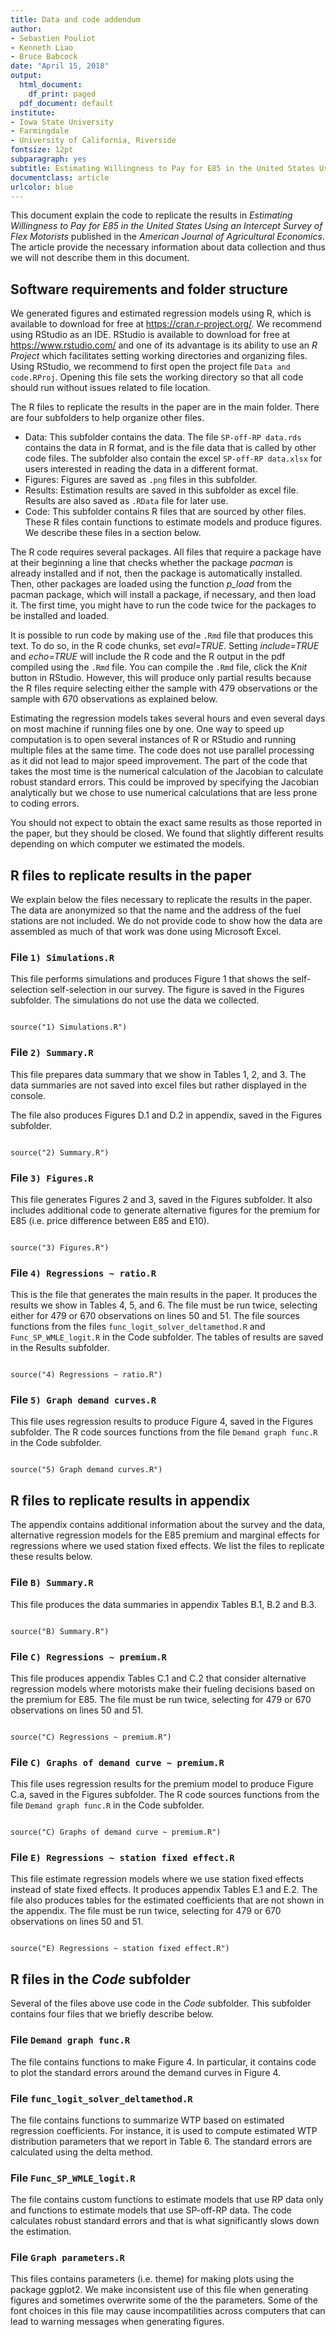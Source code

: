 ```yaml
---
title: Data and code addendum
author:
- Sebastien Pouliot
- Kenneth Liao
- Bruce Babcock
date: "April 15, 2018"
output:
  html_document:
    df_print: paged
  pdf_document: default
institute:
- Iowa State University
- Farmingdale
- University of California, Riverside
fontsize: 12pt
subparagraph: yes
subtitle: Estimating Willingness to Pay for E85 in the United States Using an Intercept Survey of Flex Motorists
documentclass: article
urlcolor: blue
---
```


This document explain the code to replicate the results in *Estimating Willingness to Pay for E85 in the United States Using an Intercept Survey of Flex Motorists* published in the *American Journal of Agricultural Economics*. The article provide the necessary information about data collection and thus we will not describe them in this document.   

## Software requirements and folder structure 
We generated figures and estimated regression models using R, which is available to download for free at <https://cran.r-project.org/>. We recommend using RStudio as an IDE. RStudio is available to download for free at <https://www.rstudio.com/> and one of its advantage is its ability to use an *R Project* which facilitates setting working directories and organizing files. Using RStudio, we recommend to first open the project file `Data and code.RProj`. Opening this file sets the working directory so that all code should run without issues related to file location.

The R files to replicate the results in the paper are in the main folder. There are four subfolders to help organize other files.

- Data: This subfolder contains the data. The file `SP-off-RP data.rds` contains the data in R format, and is the file data that is called by other code files. The subfolder also contain the excel `SP-off-RP data.xlsx` for users interested in reading the data in a different format.
- Figures: Figures are saved as `.png` files in this subfolder.
- Results: Estimation results are saved in this subfolder as excel file. Results are also saved as `.RData` file for later use.
- Code: This subfolder contains R files that are sourced by other files. These R files contain functions to estimate models and produce figures. We describe these files in a section below.

The R code requires several packages. All files that require a package have at their beginning a line that checks whether the package *pacman* is already installed and if not, then the package is automatically installed. Then, other packages are loaded using the function *p_load* from the pacman package, which will install a package, if necessary, and then load it. The first time, you might have to run the code twice for the packages to be installed and loaded.

It is possible to run code by making use of the `.Rmd` file that produces this text. To do so, in the R code chunks, set *eval=TRUE*. Setting *include=TRUE* and *echo=TRUE* will include the R code and the R output in the pdf compiled using the `.Rmd` file. You can compile the `.Rmd` file, click the *Knit* button in RStudio. However, this will produce only partial results because the R files require selecting either the sample with 479 observations or the sample with 670 observations as explained below.

Estimating the regression models takes several hours and even several days on most machine if running files one by one. One way to speed up computation is to open several instances of R or RStudio and running multiple files at the same time. The code does not use parallel processing as it did not lead to major speed improvement. The part of the code that takes the most time is the numerical calculation of the Jacobian to calculate robust standard errors. This could be improved by specifying the Jacobian analytically but we chose to use numerical calculations that are less prone to coding errors.

You should not expect to obtain the exact same results as those reported in the paper, but they should be closed. We found that slightly different results depending on which computer we estimated the models.

## R files to replicate results in the paper
We explain below the files necessary to replicate the results in the paper. The data are anonymized so that the name and the address of the fuel stations are not included. We do not provide code to show how the data are assembled as much of that work was done using Microsoft Excel.

### File `1) Simulations.R`
This file performs simulations and produces Figure 1 that shows the self-selection self-selection in our survey. The figure is saved in the Figures subfolder. The simulations do not use the data we collected.

```{r simulations, include = FALSE, echo = FALSE, eval = FALSE, results='asis', message = FALSE, warning = FALSE}

source("1) Simulations.R")

```

### File `2) Summary.R`
This file prepares data summary that we show in Tables 1, 2, and 3. The data summaries are not saved into excel files but rather displayed in the console.

The file also produces Figures D.1 and D.2 in appendix, saved in the Figures subfolder.

```{r summary, include = FALSE, echo = TRUE, eval = FALSE, results='asis', message = FALSE, warning = FALSE}

source("2) Summary.R")

```

### File `3) Figures.R`
This file generates Figures 2 and 3, saved in the Figures subfolder. It also includes additional code to generate alternative figures for the premium for E85 (i.e. price difference between E85 and E10).

```{r figures, include = FALSE, echo = TRUE, eval = FALSE, results='asis', message = FALSE, warning = FALSE}

source("3) Figures.R")

```

### File `4) Regressions ~ ratio.R`
This is the file that generates the main results in the paper. It produces the results we show in Tables 4, 5, and 6. The file must be run twice, selecting either for 479 or 670 observations on lines 50 and 51. The file sources functions from the files `func_logit_solver_deltamethod.R` and `Func_SP_WMLE_logit.R` in the Code subfolder. The tables of results are saved in the Results subfolder.

```{r regressions, include = FALSE, echo = TRUE, eval = FALSE, results='asis', message = FALSE, warning = FALSE}

source("4) Regressions ~ ratio.R")

```

### File `5) Graph demand curves.R`
This file uses regression results to produce Figure 4, saved in the Figures subfolder. The R code sources functions from the file `Demand graph func.R` in the Code subfolder.
 
```{r demand, include = FALSE, echo = TRUE, eval = FALSE, results='asis', message = FALSE, warning = FALSE}

source("5) Graph demand curves.R")

```
 
## R files to replicate results in appendix
The appendix contains additional information about the survey and the data, alternative regression models for the E85 premium and marginal effects for regressions where we used station fixed effects. We list the files to replicate these results below.

### File `B) Summary.R`
This file produces the data summaries in appendix Tables B.1, B.2 and B.3.

```{r summaryB, include = FALSE, echo = TRUE, eval = FALSE, results='asis', message = FALSE, warning = FALSE}

source("B) Summary.R")

```

### File `C) Regressions ~ premium.R`
This file produces appendix Tables C.1 and C.2 that consider alternative regression models where motorists make their fueling decisions based on the premium for E85. The file must be run twice, selecting for 479 or 670 observations on lines 50 and 51.

```{r regpremium, include = FALSE, echo = TRUE, eval = FALSE, results='asis', message = FALSE, warning = FALSE}

source("C) Regressions ~ premium.R")

```

### File `C) Graphs of demand curve ~ premium.R`
This file uses regression results for the premium model to produce Figure C.a, saved in the Figures subfolder. The R code sources functions from the file `Demand graph func.R` in the Code subfolder.


```{r figpremium, include = FALSE, echo = TRUE, eval = FALSE, results='asis', message = FALSE, warning = FALSE}

source("C) Graphs of demand curve ~ premium.R")

```

### File `E) Regressions ~ station fixed effect.R`
This file estimate regression models where we use station fixed effects instead of state fixed effects. It produces appendix Tables E.1 and E.2. The file also produces tables for the estimated coefficients that are not shown in the appendix. The file must be run twice, selecting for 479 or 670 observations on lines 50 and 51.


```{r regfixed, include = FALSE, echo = TRUE, eval = FALSE, results='asis', message = FALSE, warning = FALSE}

source("E) Regressions ~ station fixed effect.R")

```

## R files in the *Code* subfolder
Several of the files above use code in the *Code* subfolder. This subfolder contains four files that we briefly describe below.

### File `Demand graph func.R`
The file contains functions to make Figure 4. In particular, it contains code to plot the standard errors around the demand curves in Figure 4.

### File `func_logit_solver_deltamethod.R`
The file contains functions to summarize WTP based on estimated regression coefficients. For instance, it is used to compute estimated WTP distribution parameters that we report in Table 6. The standard errors are calculated using the delta method.

### File `Func_SP_WMLE_logit.R`
The file contains custom functions to estimate models that use RP data only and functions to estimate models that use SP-off-RP data. The code calculates robust standard errors and that is what significantly slows down the estimation. 

### File `Graph parameters.R`
This files contains parameters (i.e. theme) for making plots using the package ggplot2. We make inconsistent use of this file when generating figures and sometimes overwrite some of the the parameters. Some of the font choices in this file may cause incompatilities across computers that can lead to warning messages when generating figures.



